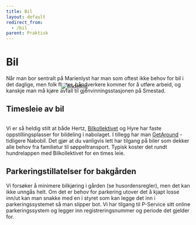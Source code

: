 ```yaml
---
title: Bil
layout: default
redirect_from:
  - /bil
parent: Praktisk
---
```


# Bil 
Når man bor sentralt på Marienlyst har man som oftest ikke behov for bil i det daglige,
men folk flytter, håndverkere kommer for å utføre arbeid, og kanskje man
må kjøre avfall til gjenvinningsstasjonen på Smestad. 

## Timesleie av bil

<img alt="bildeling" style="margin: -20% 10% -15%;padding: 0 20% 0;"
    src="https://bilkollektivet.no/content/uploads/2024/01/Maksimer-AS-BK-bil-privat.gif"  />

Vi er så heldig stilt at både Hertz, [Bilkollektivet](https://bilkollektivet.no/) og Hyre har faste oppstillingsplasser for bildeling i nabolaget. I tillegg har man [GetAround](https://getaround.no) - tidligere Nabobil. Det gjør at du vanligvis lett har tilgang på biler som dekker alle behov fra familietur til søppeltransport. Typisk koster det rundt hundrelappen med Bilkollektivet for en times leie.

## Parkeringstillatelser for bakgården
Vi forsøker å minimere bilkjøring i gården (se husordensregler), men det kan ikke unngås helt. Om det er behov for parkering utover det å kjapt losse inn/ut kan man snakke med en i styret som kan legge det inn i parkeringssystemet så man slipper bot. Vi har tilgang til P-Service sitt online parkeringssystem og legger inn registreringsnummer og periode det gjelder for.

